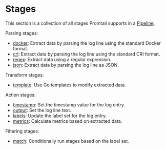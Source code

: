 # Stages

This section is a collection of all stages Promtail supports in a
[Pipeline](../ppipelines.md).

Parsing stages:

  * [docker](./docker.md): Extract data by parsing the log line using the standard Docker format.
  * [cri](./cri.md): Extract data by parsing the log line using the standard CRI format.
  * [regex](./regex.md): Extract data using a regular expression.
  * [json](./json.md): Extract data by parsing the log line as JSON.

Transform stages:

  * [template](./template.md): Use Go templates to modify extracted data.

Action stages:

  * [timestamp](./timestamp.md): Set the timestamp value for the log entry.
  * [output](./output.md): Set the log line text.
  * [labels](./labels.md): Update the label set for the log entry.
  * [metrics](./metrics.md): Calculate metrics based on extracted data.

Filtering stages:

  * [match](./match.md): Conditionally run stages based on the label set.

